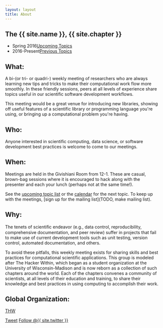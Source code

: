 ```yaml
---
layout: layout
title: About
---
```


<section class="content">

# The {{ site.name }}, {{ site.chapter }}

<ul class="listing">
<li>
<span>Spring 2016</span><a href="{{ site.url }}/upcoming.html">Upcoming Topics</a>
</li>
<li>
<span>2016-Present</span><a href="{{ site.url }}/previous.html">Previous Topics</a>
</li>
</ul>


## What:

A bi-(or tri- or quadri-) weekly meeting of researchers who are always learning
new tips and tricks to make their computational work flow more smoothly.  In
these friendly sessions, peers at all levels of experience share topics useful
in our scientific software development workflows.

This meeting would be a great venue for introducing new libraries, showing off
useful features of a scientific library or programming language you're using, or
bringing up a computational problem you're having.

## Who:

Anyone interested in scientific computing, data science, or software development
best practices is welcome to come to our meetings.


## When:

Meetings are held in the Givishiani Room from 12-1. These are casual, brown-bag
sessions where it is encouraged to hack along with the presenter and each your
lunch (perhaps not at the same time!).

See the [upcoming topic list](upcoming) or the
[calendar](https://calendar.google.com/calendar/embed?src=4trlf4mtiknlbnu4vq7fno0gmg%40group.calendar.google.com&ctz=Europe/Vienna)
for the next topic. To keep up with the meetings,
[sign up for the mailing list](TODO, make mailing list).

## Why:


The tenets of scientiﬁc endeavor (e.g., data control, reproducibility,
comprehensive documentation, and peer review) suffer in projects that fail
to make use of current development tools such as unit testing, version
control, automated documentation, and others.


To avoid these pitfalls, this weekly meeting exists for sharing skills and best
practices for computational scientific applications. This group is modeled after
The Hacker Within, which began as a student organization at the University of
Wisconsin-Madison and is now reborn as a collection of such chapters around the
world. Each of the chapters convenes a community of scientists, at all levels of
their education and training, to share their knowledge and best practices in
using computing to accomplish their work.


## Global Organization:

[THW](http://thehackerwithin.org)

<a href="http://twitter.com/share" class="twitter-share-button" data-count="none" data-via="{{ site.twitter }}">Tweet</a>
<a href="http://twitter.com/{{ site.twitter }}" class="twitter-follow-button" data-show-count="false">Follow @{{ site.twitter }}</a>
<script src="http://platform.twitter.com/widgets.js" type="text/javascript"></script>


</section>
